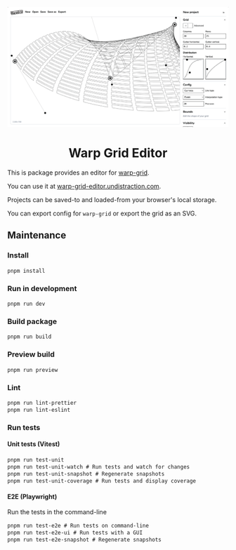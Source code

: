 ![Screenshot of warp-grid-editor UI](readme/warp-grid-editor-title-image.png)

<h1 align="center">
  Warp Grid Editor
</h1>

This is package provides an editor for [warp-grid](https://github.com/undistraction/warp-grid).

You can use it at [warp-grid-editor.undistraction.com](https://warp-grid-editor.undistraction.com).

Projects can be saved-to and loaded-from your browser's local storage.

You can export config for `warp-grid` or export the grid as an SVG.

## Maintenance

### Install

```
pnpm install
```

### Run in development

```
pnpm run dev
```

### Build package

```
pnpm run build
```

### Preview build

```
pnpm run preview
```

### Lint

```
pnpm run lint-prettier
pnpm run lint-eslint
```

### Run tests

#### Unit tests (Vitest)

```
pnpm run test-unit
pnpm run test-unit-watch # Run tests and watch for changes
pnpm run test-unit-snapshot # Regenerate snapshots
pnpm run test-unit-coverage # Run tests and display coverage
```

#### E2E (Playwright)

Run the tests in the command-line

```
pnpm run test-e2e # Run tests on command-line
pnpm run test-e2e-ui # Run tests with a GUI
pnpm run test-e2e-snapshot # Regenerate snapshots
```
